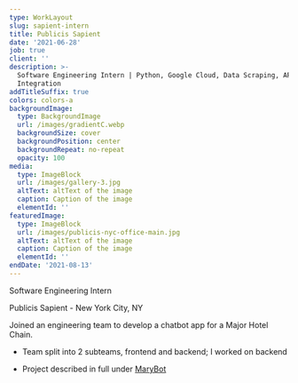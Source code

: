 ```yaml
---
type: WorkLayout
slug: sapient-intern
title: Publicis Sapient
date: '2021-06-28'
job: true
client: ''
description: >-
  Software Engineering Intern | Python, Google Cloud, Data Scraping, API
  Integration
addTitleSuffix: true
colors: colors-a
backgroundImage:
  type: BackgroundImage
  url: /images/gradientC.webp
  backgroundSize: cover
  backgroundPosition: center
  backgroundRepeat: no-repeat
  opacity: 100
media:
  type: ImageBlock
  url: /images/gallery-3.jpg
  altText: altText of the image
  caption: Caption of the image
  elementId: ''
featuredImage:
  type: ImageBlock
  url: /images/publicis-nyc-office-main.jpg
  altText: altText of the image
  caption: Caption of the image
  elementId: ''
endDate: '2021-08-13'
---
```


Software Engineering Intern

Publicis Sapient - New York City, NY

Joined an engineering team to develop a chatbot app for a Major Hotel Chain. 

- Team split into 2 subteams, frontend and backend; I worked on backend

- Project described in full under [MaryBot](/projects/project-one)
